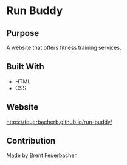 # Run Buddy

## Purpose
A website that offers fitness training services.

## Built With
* HTML
* CSS

## Website
https://feuerbacherb.github.io/run-buddy/

## Contribution
Made by Brent Feuerbacher
